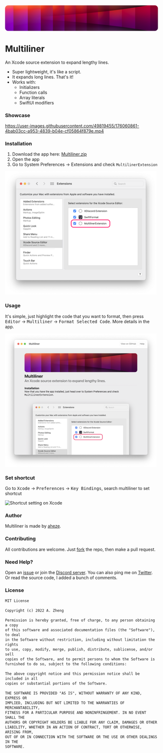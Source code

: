 ![Header image](Assets/Banner.png)

# Multiliner

An Xcode source extension to expand lengthy lines.

- Super lightweight, it's like a script.
- It expands long lines. That's it!
- Works with:
  - Initializers
  - Function calls
  - Array literals
  - SwiftUI modifiers

### Showcase

https://user-images.githubusercontent.com/49819455/176060861-4bab03cc-a953-4839-b04e-cf05864f879e.mp4

### Installation

1. Download the app here: [Multiliner.zip](https://github.com/aheze/Multiliner/raw/main/Multiliner.zip)
2. Open the app
3. Go to System Preferences → Extensions and check `MultilinerExtension`

<img src="Assets/Preferences.png" width="500" alt="System Preferences">

### Usage

It's simple, just highlight the code that you want to format, then press <kbd>Editor</kbd> → <kbd>Multiliner</kbd> → <kbd>Format Selected Code</kbd>. More details in the app.

<img src="Assets/App.png" width="500" alt="Screenshot of the app">

### Set shortcut

Go to <kbd>Xcode</kbd> → <kbd>Preferences</kbd> → <kbd>Key Bindings</kbd>, search multiliner to set shortcut

<img src="https://user-images.githubusercontent.com/52348220/178054971-ee2ab145-cea2-4765-aafb-56b177f9ea8f.png" width="500" alt="Shortcut setting on Xcode">


### Author
Multiliner is made by [aheze](https://github.com/aheze).

### Contributing
All contributions are welcome. Just [fork](https://github.com/aheze/Multiliner/fork) the repo, then make a pull request.

### Need Help?
Open an [issue](https://github.com/aheze/Multiliner/issues) or join the [Discord server](https://discord.com/invite/Pmq8fYcus2). You can also ping me on [Twitter](https://twitter.com/aheze0). Or read the source code, I added a bunch of comments.

### License

```
MIT License

Copyright (c) 2022 A. Zheng

Permission is hereby granted, free of charge, to any person obtaining a copy
of this software and associated documentation files (the "Software"), to deal
in the Software without restriction, including without limitation the rights
to use, copy, modify, merge, publish, distribute, sublicense, and/or sell
copies of the Software, and to permit persons to whom the Software is
furnished to do so, subject to the following conditions:

The above copyright notice and this permission notice shall be included in all
copies or substantial portions of the Software.

THE SOFTWARE IS PROVIDED "AS IS", WITHOUT WARRANTY OF ANY KIND, EXPRESS OR
IMPLIED, INCLUDING BUT NOT LIMITED TO THE WARRANTIES OF MERCHANTABILITY,
FITNESS FOR A PARTICULAR PURPOSE AND NONINFRINGEMENT. IN NO EVENT SHALL THE
AUTHORS OR COPYRIGHT HOLDERS BE LIABLE FOR ANY CLAIM, DAMAGES OR OTHER
LIABILITY, WHETHER IN AN ACTION OF CONTRACT, TORT OR OTHERWISE, ARISING FROM,
OUT OF OR IN CONNECTION WITH THE SOFTWARE OR THE USE OR OTHER DEALINGS IN THE
SOFTWARE.
```
